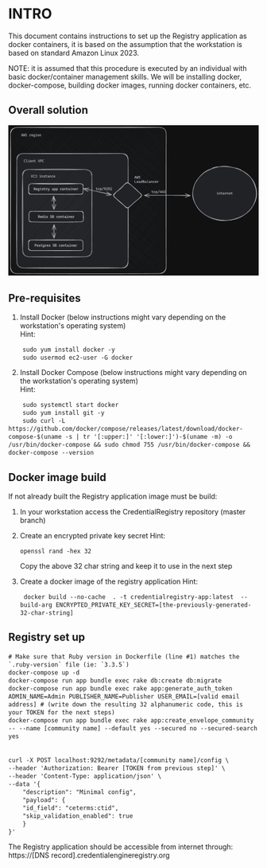 # INTRO

This document contains instructions to set up the Registry application as docker containers, it is based on the assumption that the workstation is based on standard Amazon Linux 2023.

NOTE: it is assumed that this procedure is executed by an individual with basic docker/container management skills.  We will be installing docker, docker-compose, building docker images, running docker containers, etc.

## Overall solution

![alt text](image.png)

## Pre-requisites
1. Install Docker (below instructions might vary depending on the workstation's operating system)  
Hint:  
```
    sudo yum install docker -y
    sudo usermod ec2-user -G docker
```

2. Install Docker Compose (below instructions might vary depending on the workstation's operating system)  
Hint:  
```
    sudo systemctl start docker
    sudo yum install git -y
    sudo curl -L https://github.com/docker/compose/releases/latest/download/docker-compose-$(uname -s | tr '[:upper:]' '[:lower:]')-$(uname -m) -o /usr/bin/docker-compose && sudo chmod 755 /usr/bin/docker-compose && docker-compose --version
```

## Docker image build

If not already built the Registry application image must be build:

1. In your workstation access the CredentialRegistry repository (master branch)
2. Create an encrypted private key secret
   Hint:  
   ```
   openssl rand -hex 32
   ```

   Copy the above 32 char string and keep it to use in the next step

3. Create a docker image of the registry application
   Hint:  
   ```
    docker build --no-cache  . -t credentialregistry-app:latest  --build-arg ENCRYPTED_PRIVATE_KEY_SECRET=[the-previously-generated-32-char-string]
   ```    

## Registry set up

    # Make sure that Ruby version in Dockerfile (line #1) matches the `.ruby-version` file (ie: `3.3.5`)
    docker-compose up -d
    docker-compose run app bundle exec rake db:create db:migrate
    docker-compose run app bundle exec rake app:generate_auth_token ADMIN_NAME=Admin PUBLISHER_NAME=Publisher USER_EMAIL=[valid email address] # (write down the resulting 32 alphanumeric code, this is your TOKEN for the next steps)
    docker-compose run app bundle exec rake app:create_envelope_community -- --name [community name] --default yes --secured no --secured-search yes


    curl -X POST localhost:9292/metadata/[community name]/config \
    --header 'Authorization: Bearer [TOKEN from previous step]' \
    --header 'Content-Type: application/json' \
    --data '{
        "description": "Minimal config",
        "payload": {
        "id_field": "ceterms:ctid",
        "skip_validation_enabled": true
        }
    }'

The Registry application should be accessible from internet through: https://[DNS record].credentialengineregistry.org
